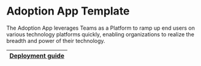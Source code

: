 # Adoption App Template
The Adoption App leverages Teams as a Platform to ramp up end users on various technology platforms quickly, enabling organizations to realize the breadth and power of their technology. 

| [Deployment guide](https://github.com/akporzondek/adoption_app/wiki/Deployment-Guide) |
| ---- |
